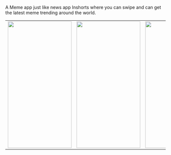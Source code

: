 A Meme app just like news app Inshorts where you can swipe and can get the latest meme trending around the world.
<table>

  <tr>
    <td valign="top"><img src="/SS/img1.jpg"  width="200" height="400"></td>
    <td valign="top"><img src="/SS/img2.jpg"  width="200" height="400"></td>
    <td valign="top"><img src="/SS/img3.jpg"  width="200" height="400"></td>
 
 </tr>
 </table>
